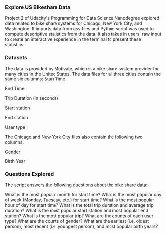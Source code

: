 ### Explore US Bikeshare Data

Project 2 of Udacity's Programming for Data Science Nanodegree explored data related to bike share systems for Chicago, New York City, and Washington. It imports data from csv files and Python script was used to compute descriptive statistics from the data. It also takes in users' raw input to create an interactive experience in the terminal to present these statistics.

### Datasets
The data is provided by Motivate, which is a bike share system provider for many cities in the United States. The data files for all three cities contain the same six columns:
Start Time

End Time

Trip Duration (in seconds)

Start station

End station

User type

The Chicago and New York City files also contain the following two columns:

Gender

Birth Year

### Questions Explored
The script answers the following questions about the bike share data:

What is the most popular month for start time?
What is the most popular day of week (Monday, Tuesday, etc.) for start time?
What is the most popular hour of day for start time?
What is the total trip duration and average trip duration?
What is the most popular start station and most popular end station?
What is the most popular trip?
What are the counts of each user type?
What are the counts of gender?
What are the earliest (i.e. oldest person), most recent (i.e. youngest person), and most popular birth years?
